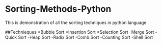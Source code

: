 # Sorting-Methods-Python
This is demonstration of  all the sorting techniques in python language

##Technieques
*Bubble Sort
*Insertion Sort
*Selection Sort
-Merge Sort
-Quick Sort
-Heap Sort
-Radix Sort
-Comb Sort
-Counting Sort
-Shell Sort
